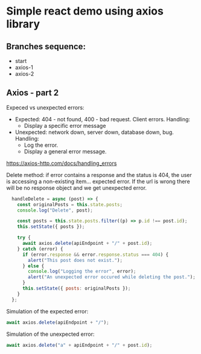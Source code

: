 # Simple react demo using axios library

## Branches sequence:
- start
- axios-1
- axios-2

## Axios - part 2

Expeced vs unexpected errors:

- Expected: 404 - not found, 400 - bad request. Client errors. Handling: 
  - Display a specific error message
- Unexpected: network down, server down, database down, bug. Handling: 
  - Log the error.
  - Display a general error message.

https://axios-http.com/docs/handling_errors

Delete method: if error contains a response and the status is 404, the user is accessing a non-existing item... expected error. If the url is wrong there will be no response object and we get unexpected error.
```javascript
  handleDelete = async (post) => {
    const originalPosts = this.state.posts;
    console.log("Delete", post);

    const posts = this.state.posts.filter((p) => p.id !== post.id);
    this.setState({ posts });

    try {
      await axios.delete(apiEndpoint + "/" + post.id);
    } catch (error) {
      if (error.response && error.response.status === 404) {
        alert("This post does not exist.");
      } else {
        console.log("Logging the error", error);
        alert("An unexpected error occured while deleting the post.");
      }
      this.setState({ posts: originalPosts });
    }
  };
```

Simulation of the expected error:
```javascript
await axios.delete(apiEndpoint + "/");
```

Simulation of the unexpected error:
```javascript
await axios.delete("a" + apiEndpoint + "/" + post.id);
```

```javascript

```

```javascript

```

```javascript

```

```javascript

```






